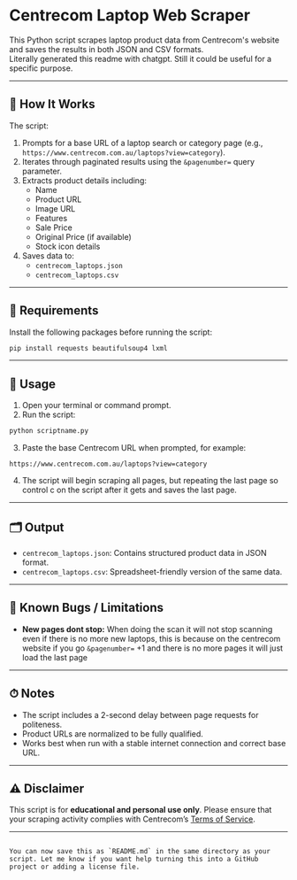 

# Centrecom Laptop Web Scraper

This Python script scrapes laptop product data from Centrecom's website and saves the results in both JSON and CSV formats.<br>
Literally generated this readme with chatgpt. Still it could be useful for a specific purpose.

---

## 📌 How It Works

The script:

1. Prompts for a base URL of a laptop search or category page (e.g., `https://www.centrecom.com.au/laptops?view=category`).
2. Iterates through paginated results using the `&pagenumber=` query parameter.
3. Extracts product details including:
   - Name
   - Product URL
   - Image URL
   - Features
   - Sale Price
   - Original Price (if available)
   - Stock icon details
4. Saves data to:
   - `centrecom_laptops.json`
   - `centrecom_laptops.csv`

---

## 🔧 Requirements

Install the following packages before running the script:

```bash
pip install requests beautifulsoup4 lxml
````

---

## 🚀 Usage

1. Open your terminal or command prompt.
2. Run the script:

```bash
python scriptname.py
```

3. Paste the base Centrecom URL when prompted, for example:

```
https://www.centrecom.com.au/laptops?view=category
```

4. The script will begin scraping all pages, but repeating the last page so control c on the script after it gets and saves the last page.

---

## 🗂 Output

* `centrecom_laptops.json`: Contains structured product data in JSON format.
* `centrecom_laptops.csv`: Spreadsheet-friendly version of the same data.

---

## 🐞 Known Bugs / Limitations

* **New pages dont stop:** When doing the scan it will not stop scanning even if there is no more new laptops, this is because on the centrecom website if you go `&pagenumber=` +1 and there is no more pages it will just load the last page

---

## ⏱ Notes

* The script includes a 2-second delay between page requests for politeness.
* Product URLs are normalized to be fully qualified.
* Works best when run with a stable internet connection and correct base URL.

---

## ⚠️ Disclaimer

This script is for **educational and personal use only**. Please ensure that your scraping activity complies with Centrecom’s [Terms of Service](https://www.centrecom.com.au/terms).

---

```

You can now save this as `README.md` in the same directory as your script. Let me know if you want help turning this into a GitHub project or adding a license file.
```
